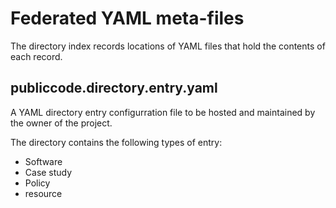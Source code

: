 # Federated YAML meta-files

The directory index records locations of YAML files that hold the contents of each record.

## publiccode.directory.entry.yaml

A YAML directory entry configurration file to be hosted and maintained by the owner of the project.

The directory contains the following types of entry:

- Software
- Case study
- Policy
- resource


